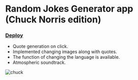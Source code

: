 # Random Jokes Generator app (Chuck Norris edition)
### [Deploy](https://chuck-norris-quote-generator.netlify.app/)

- Quote generation on click.
- Implemented changing images along with quotes.
- The function of changing the language is available.
- Atmospheric soundtrack.

![chuck](https://user-images.githubusercontent.com/91071613/170453153-5a7bb4d7-3c2d-4725-b4c9-2a51f3ece229.png)

